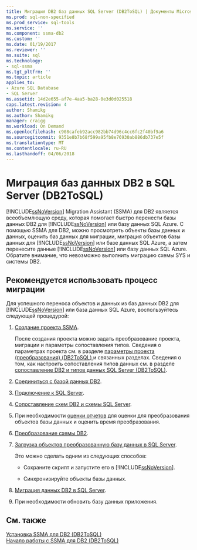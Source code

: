 ```yaml
---
title: Миграция DB2 баз данных SQL Server (DB2ToSQL) | Документы Microsoft
ms.prod: sql-non-specified
ms.prod_service: sql-tools
ms.service: ''
ms.component: ssma-db2
ms.custom: ''
ms.date: 01/19/2017
ms.reviewer: ''
ms.suite: sql
ms.technology:
- sql-ssma
ms.tgt_pltfrm: ''
ms.topic: article
applies_to:
- Azure SQL Database
- SQL Server
ms.assetid: 14d2e655-af7e-4aa5-ba28-0e3d0d025518
caps.latest.revision: 4
author: Shamikg
ms.author: Shamikg
manager: craigg
ms.workload: On Demand
ms.openlocfilehash: c908cafeb92acc982bb74d96c4cc6fc2f40bf9a6
ms.sourcegitcommit: 9351e8b7b68f599a95fb8e76930ab886db737e5f
ms.translationtype: MT
ms.contentlocale: ru-RU
ms.lasthandoff: 04/06/2018
---
```

# <a name="migrating-db2-databases-to-sql-server-db2tosql"></a>Миграция баз данных DB2 в SQL Server (DB2ToSQL)
[!INCLUDE[ssNoVersion](../../includes/ssnoversion_md.md)] Migration Assistant (SSMA) для DB2 является всеобъемлющую среду, которая помогает быстро перенести базы данных DB2 для [!INCLUDE[ssNoVersion](../../includes/ssnoversion_md.md)] или базу данных SQL Azure. С помощью SSMA для DB2, можно просмотреть объекты базы данных и данных, оценить баз данных для миграции, миграция объектов базы данных для [!INCLUDE[ssNoVersion](../../includes/ssnoversion_md.md)] или базе данных SQL Azure, а затем перенесите данные [!INCLUDE[ssNoVersion](../../includes/ssnoversion_md.md)] или базу данных SQL Azure. Обратите внимание, что невозможно выполнить миграцию схемы SYS и системы DB2.  
  
## <a name="recommended-migration-process"></a>Рекомендуется использовать процесс миграции  
Для успешного переноса объектов и данных из баз данных DB2 для [!INCLUDE[ssNoVersion](../../includes/ssnoversion_md.md)] или база данных SQL Azure, воспользуйтесь следующей процедурой:  
  
1.  [Создание проекта SSMA](http://msdn.microsoft.com/en-us/66437b45-4686-4fc7-a91b-ebde45e0f1b0).  
  
    После создания проекта можно задать преобразование проекта, миграции и параметры сопоставления типов. Сведения о параметрах проекта см. в разделе [параметры проекта &#40;преобразования&#41; &#40;DB2ToSQL&#41; ](../../ssma/db2/project-settings-conversion-db2tosql.md) и связанных разделах. Сведения о том, как настроить сопоставления типов данных см. в разделе [сопоставление DB2 и типов данных SQL Server &#40;DB2ToSQL&#41;](../../ssma/db2/mapping-db2-and-sql-server-data-types-db2tosql.md).  
  
2.  [Соединиться с базой данных DB2](http://msdn.microsoft.com/en-us/5eb5801d-f0c3-4127-97c0-0b1ef49f4844).  
  
3.  [Подключение к SQL Server](http://msdn.microsoft.com/en-us/b59803cb-3cc6-41cc-8553-faf90851410e).  
  
4.  [Сопоставление схем DB2 и схемы SQL Server](http://msdn.microsoft.com/en-us/05ff7bd4-e60b-4f48-a893-bc2346aa9a8a).  
  
5.  При необходимости [оценки отчетов](http://msdn.microsoft.com/en-us/9e13eba0-e3cf-4205-974f-c00f982061de) для оценки для преобразования объектов базы данных и оценить время преобразования.  
  
6.  [Преобразование схемы DB2](http://msdn.microsoft.com/en-us/7947efc3-ca86-4ec5-87ce-7603059c75a0).  
  
7.  [Загрузка объектов преобразованную базу данных в SQL Server](http://msdn.microsoft.com/en-us/f4ea1ced-9f9f-4a9d-88ab-81dbab64adc3).  
  
    Это можно сделать одним из следующих способов:  
  
    -   Сохраните скрипт и запустите его в [!INCLUDE[ssNoVersion](../../includes/ssnoversion_md.md)].  
  
    -   Синхронизируйте объекты базы данных.  
  
8.  [Миграция данных DB2 в SQL Server](http://msdn.microsoft.com/en-us/86cbd39f-6dac-409a-9ce1-7dd54403f84b).  
  
9. При необходимости обновить базу данных приложения.  
  
## <a name="see-also"></a>См. также  
[Установка SSMA для DB2 &#40;DB2ToSQL&#41;](../../ssma/db2/installing-ssma-for-db2-db2tosql.md)  
[Начало работы с SSMA для DB2 &#40;DB2ToSQL&#41;](../../ssma/db2/getting-started-with-ssma-for-db2-db2tosql.md)  
  
